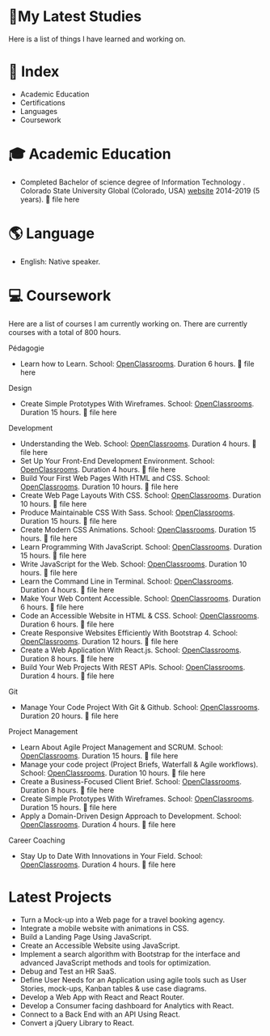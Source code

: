 #  🎒My Latest Studies

  Here is a list of things I have learned and working on. 




# 📄 Index

- Academic Education
- Certifications
- Languages 
- Coursework





# 🎓 Academic Education

- Completed Bachelor of science degree of Information Technology . Colorado State University Global (Colorado, USA) [website][1] 2014-2019 (5 years). 📎 file here




[1]:https://csuglobal.edu/ "website"


# 🌎 Language

- English: Native speaker. 



# 💻 Coursework 
  Here are a list of courses I am currently working on. There are currently  courses with a total of 800 hours.

Pédagogie
- Learn how to Learn. School: [OpenClassrooms][2]. Duration 6 hours. 📎 file here

Design
- Create Simple Prototypes With Wireframes. School: [OpenClassrooms][2]. Duration 15 hours. 📎 file here

Development
- Understanding the Web. School: [OpenClassrooms][2]. Duration 4 hours. 📎 file here
- Set Up Your Front-End Development Environment. School: [OpenClassrooms][2]. Duration 4 hours. 📎 file here
- Build Your First Web Pages With HTML and CSS. School: [OpenClassrooms][2]. Duration 10 hours. 📎 file here
- Create Web Page Layouts With CSS. School: [OpenClassrooms][2]. Duration 10 hours. 📎 file here
- Produce Maintainable CSS With Sass. School: [OpenClassrooms][2]. Duration 15 hours. 📎 file here
- Create Modern CSS Animations. School: [OpenClassrooms][2]. Duration 15 hours. 📎 file here
- Learn Programming With JavaScript. School: [OpenClassrooms][2]. Duration 15 hours. 📎 file here
- Write JavaScript for the Web. School: [OpenClassrooms][2]. Duration 10 hours. 📎 file here
- Learn the Command Line in Terminal. School: [OpenClassrooms][2]. Duration 4 hours. 📎 file here
- Make Your Web Content Accessible. School: [OpenClassrooms][2]. Duration 6 hours. 📎 file here
- Code an Accessible Website in HTML & CSS. School: [OpenClassrooms][2]. Duration 6 hours. 📎 file here
- Create Responsive Websites Efficiently With Bootstrap 4. School: [OpenClassrooms][2]. Duration 12 hours. 📎 file here
- Create a Web Application With React.js. School: [OpenClassrooms][2]. Duration 8 hours. 📎 file here
- Build Your Web Projects With REST APIs. School: [OpenClassrooms][2]. Duration 4 hours. 📎 file here



Git
- Manage Your Code Project With Git & Github. School: [OpenClassrooms][2]. Duration 20 hours. 📎 file here

Project Management 
- Learn About Agile Project Management and SCRUM. School: [OpenClassrooms][2]. Duration 15 hours. 📎 file here
- Manage your code project (Project Briefs, Waterfall & Agile workflows). School: [OpenClassrooms][2]. Duration 10 hours. 📎 file here
- Create a Business-Focused Client Brief. School: [OpenClassrooms][2]. Duration 8 hours. 📎 file here
- Create Simple Prototypes With Wireframes. School: [OpenClassrooms][2]. Duration 15 hours. 📎 file here
- Apply a Domain-Driven Design Approach to Development. School: [OpenClassrooms][2]. Duration 4 hours. 📎 file here



Career Coaching
- Stay Up to Date With Innovations in Your Field. School: [OpenClassrooms][2]. Duration 4 hours. 📎 file here


[2]:https://openclassrooms.com/ "OpenClassrooms"


# Latest Projects

- Turn a Mock-up into a Web page for a travel booking agency. 
- Integrate a mobile website with animations in CSS.
- Build a Landing Page Using JavaScript.
- Create an Accessible Website using JavaScript.
- Implement a search algorithm with Bootstrap for the interface and advanced JavaScript methods and tools for optimization.
- Debug and Test an HR SaaS. 
- Define User Needs for an Application using agile tools such as User Stories, mock-ups, Kanban tables & use case diagrams.
- Develop a Web App with React and React Router. 
- Develop a Consumer facing dashboard for Analytics with React.
- Connect to a Back End with an API Using React.
- Convert a jQuery Library to React.
